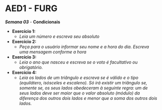 # AED1 - FURG 

***Semana 03*** - **Condicionais**
- **Exercício 1:**
  - *Leia um número e escreva seu absoluto*
- **Exercício 2:**
  - *Peça para o usuário informar seu nome e a hora do dia. Escreva uma mensagem conforme a hora*
- **Exercício 3:**
  - *Leia o ano que nasceu e escreva se o voto é facultativo ou obrigatório.*
- **Exercício 4:**
  - *Leia os lados de um triângulo e escreva se é válido e o tipo (equilátero, isósceles e escaleno). Só irá existir um triângulo se, somente se, os seus lados obedeceram à seguinte regra: um de seus 
lados deve ser maior que o valor absoluto (módulo) da diferença dos outros dois lados e menor que a soma dos outros dois lados.*
